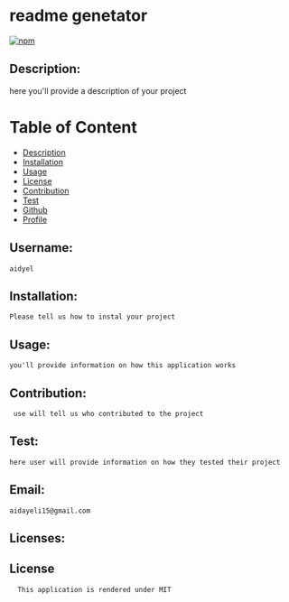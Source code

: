 

  # readme genetator
  [![npm](https://badge.fury.io/js/inquirer.svg)](http://badge.fury.io/js/inquirer)



## Description:
here you'll provide a description of your project


  # Table of Content
  - [Description](#Description)
  - [Installation](#Installation)
  - [Usage](#Usage)
  - [License](#license)
  - [Contribution](#Contribution)
  - [Test](#Test)
  - [Github](#Username)
  - [Profile](#Profile)
  
 
  ## Username:
    aidyel
  
  
    
  ## Installation:
    Please tell us how to instal your project

     
  ## Usage:
    you'll provide information on how this application works


  ## Contribution:
     use will tell us who contributed to the project

    
  ## Test:
    here user will provide information on how they tested their project
  

  ## Email:
    aidayeli15@gmail.com
  


  ## Licenses:
   ## License
      This application is rendered under MIT
  
